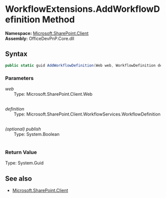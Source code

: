 # WorkflowExtensions.AddWorkflowDefinition Method  
**Namespace:** [Microsoft.SharePoint.Client](Microsoft.SharePoint.Client.md)  
**Assembly:** OfficeDevPnP.Core.dll  
## Syntax
```C#
public static guid AddWorkflowDefinition(Web web, WorkflowDefinition definition, Boolean publish)
```
### Parameters
*web*  
&emsp;&emsp;Type: Microsoft.SharePoint.Client.Web  
&emsp;&emsp;  
  
*definition*  
&emsp;&emsp;Type: Microsoft.SharePoint.Client.WorkflowServices.WorkflowDefinition  
&emsp;&emsp;  
  
*(optional) publish*  
&emsp;&emsp;Type: System.Boolean  
&emsp;&emsp;  
  
### Return Value
Type: System.Guid  

## See also
- [Microsoft.SharePoint.Client](Microsoft.SharePoint.Client.md)
